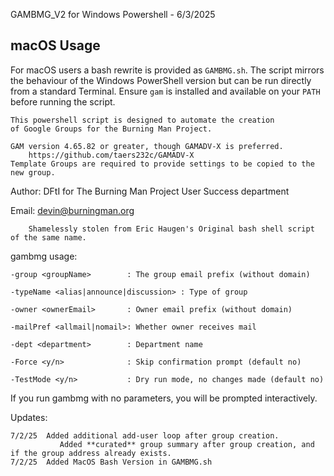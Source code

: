 GAMBMG_V2 for Windows Powershell - 6/3/2025

## macOS Usage

For macOS users a bash rewrite is provided as `GAMBMG.sh`. The script
mirrors the behaviour of the Windows PowerShell version but can be run
directly from a standard Terminal. Ensure `gam` is installed and
available on your `PATH` before running the script.

	This powershell script is designed to automate the creation 
	of Google Groups for the Burning Man Project. 
	
	GAM version 4.65.82 or greater, though GAMADV-X is preferred.
		https://github.com/taers232c/GAMADV-X
	Template Groups are required to provide settings to be copied to the new group.
	
Author:		DFtI for The Burning Man Project User Success department

Email:		devin@burningman.org

		Shamelessly stolen from Eric Haugen's Original bash shell script of the same name.

gambmg usage:

    -group <groupName>        : The group email prefix (without domain)
    
    -typeName <alias|announce|discussion> : Type of group
    
    -owner <ownerEmail>       : Owner email prefix (without domain)
    
    -mailPref <allmail|nomail>: Whether owner receives mail
    
    -dept <department>        : Department name
    
    -Force <y/n>              : Skip confirmation prompt (default no)

    -TestMode <y/n>           : Dry run mode, no changes made (default no)
    

If you run gambmg with no parameters, you will be prompted interactively.

Updates:

	7/2/25 	Added additional add-user loop after group creation.
               Added **curated** group summary after group creation, and if the group address already exists.
  	7/2/25 	Added MacOS Bash Version in GAMBMG.sh
